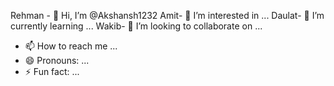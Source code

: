 Rehman - 👋 Hi, I’m @Akshansh1232
Amit- 👀 I’m interested in ...
Daulat- 🌱 I’m currently learning ...
Wakib- 💞️ I’m looking to collaborate on ...
- 📫 How to reach me ...
- 😄 Pronouns: ...
- ⚡ Fun fact: ...

<!---
Akshansh1232/Akshansh1232 is a ✨ special ✨ repository because its `README.md` (this file) appears on your GitHub profile.
You can click the Preview link to take a look at your changes.
--->

